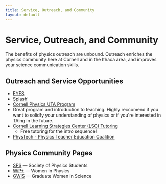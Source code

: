 ```yaml
---
title: Service, Outreach, and Community
layout: default
---
```

<link rel="stylesheet" href="/main.css">

# Service, Outreach, and Community

The benefits of physics outreach are unbound. Outreach enriches the physics community here at Cornell and in the Ithaca area, and improves your science communication skills.
## Outreach and Service Opportunities

- [EYES](https://sites.google.com/site/cornelleyes/)
- [Splash!](https://cornell.learningu.org)
- [Cornell Physics UTA Program](https://physics.cornell.edu/undergraduate-teaching-assistant-program)   
-   Great program and introduction to teaching. Highly reccomend if you want to solidfy your understanding of physics or if you're interested in TAing in the future.
- [Cornell Learning Strategies Center (LSC) Tutoring](https://lsc.cornell.edu)
  - Free tutoring for the intro sequence!
- [PhysTech - Physics Teacher Education Coalition](http://phystec.physics.cornell.edu)

## Physics Community Pages

- [SPS](https://www.spscornell.org) — Society of Physics Students
- [WiP+](https://physics.cornell.edu/women-in-physics) — Women in Physics
- [GWIS](https://gwiscornell.wordpress.com) — Graduate Women in Science
